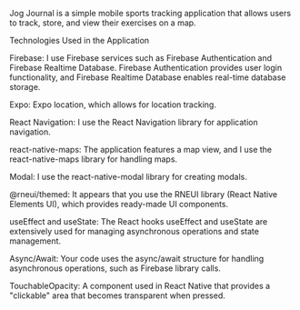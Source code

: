 Jog Journal is a simple mobile sports tracking application that allows users to track, store, and view their exercises on a map.

Technologies Used in the Application

Firebase: I use Firebase services such as Firebase Authentication and Firebase Realtime Database. Firebase Authentication provides user login functionality, and Firebase Realtime Database enables real-time database storage.

Expo: Expo location, which allows for location tracking.

React Navigation: I use the React Navigation library for application navigation.

react-native-maps: The application features a map view, and I use the react-native-maps library for handling maps.

Modal: I use the react-native-modal library for creating modals.

@rneui/themed: It appears that you use the RNEUI library (React Native Elements UI), which provides ready-made UI components.

useEffect and useState: The React hooks useEffect and useState are extensively used for managing asynchronous operations and state management.

Async/Await: Your code uses the async/await structure for handling asynchronous operations, such as Firebase library calls.

TouchableOpacity: A component used in React Native that provides a "clickable" area that becomes transparent when pressed.
